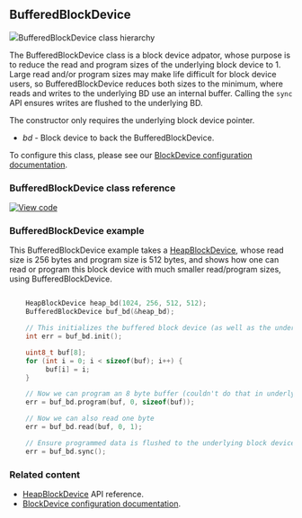 ## BufferedBlockDevice

<span class="images">![](http://os.mbed.com/docs/development/mbed-os-api-doxy/classmbed_1_1_buffered_block_device.png)<span>BufferedBlockDevice class hierarchy</span></span>

The BufferedBlockDevice class is a block device adpator, whose purpose is to reduce the read and program sizes of the underlying block device to 1. Large read and/or program sizes may make life difficult for block device users, so BufferedBlockDevice reduces both sizes to the minimum, where reads and writes to the underlying BD use an internal buffer. Calling the `sync` API ensures writes are flushed to the underlying BD.

The constructor only requires the underlying block device pointer.

  - _bd_ -  Block device to back the BufferedBlockDevice.

To configure this class, please see our [BlockDevice configuration documentation](../reference/storage.html#blockdevice-default-configuration).

### BufferedBlockDevice class reference

[![View code](https://www.mbed.com/embed/?type=library)](http://os.mbed.com/docs/development/mbed-os-api-doxy/classmbed_1_1_buffered_block_device.html)

### BufferedBlockDevice example

This BufferedBlockDevice example takes a [HeapBlockDevice](heapblockdevice.html), whose read size is 256 bytes and program size is 512 bytes, and shows how one can read or program this block device with much smaller read/program sizes, using BufferedBlockDevice.

```C++ TODO

    HeapBlockDevice heap_bd(1024, 256, 512, 512);
    BufferedBlockDevice buf_bd(&heap_bd);

    // This initializes the buffered block device (as well as the underlying heap block device)
    int err = buf_bd.init();

    uint8_t buf[8];
    for (int i = 0; i < sizeof(buf); i++) {
         buf[i] = i;
    }

    // Now we can program an 8 byte buffer (couldn't do that in underlying BD, having 512-byte program size)
    err = buf_bd.program(buf, 0, sizeof(buf));

    // Now we can also read one byte
    err = buf_bd.read(buf, 0, 1);

    // Ensure programmed data is flushed to the underlying block device
    err = buf_bd.sync();
```

### Related content

- [HeapBlockDevice](heapblockdevice.html) API reference.
- [BlockDevice configuration documentation](../reference/storage.html#blockdevice-default-configuration).
